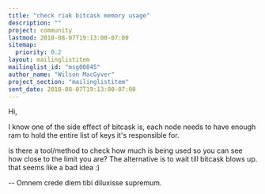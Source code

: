 ```yaml
---
title: "check riak bitcask memory usage"
description: ""
project: community
lastmod: 2010-08-07T19:13:00-07:00
sitemap:
  priority: 0.2
layout: mailinglistitem
mailinglist_id: "msg00845"
author_name: "Wilson MacGyver"
project_section: "mailinglistitem"
sent_date: 2010-08-07T19:13:00-07:00
---
```



Hi,

I know one of the side effect of bitcask is, each node needs to have
enough ram to hold
the entire list of keys it's responsible for.

is there a tool/method to check how much is being used so you can see
how close to
the limit you are? The alternative is to wait till bitcask blows up.
that seems like a bad idea :)

-- 
Omnem crede diem tibi diluxisse supremum.

